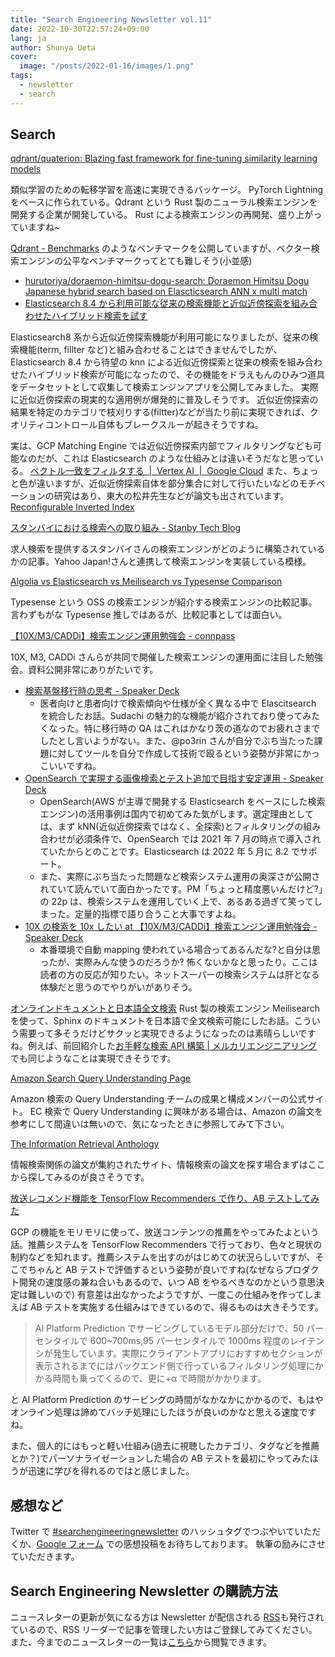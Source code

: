 ```yaml
---
title: "Search Engineering Newsletter vol.11"
date: 2022-10-30T22:57:24+09:00
lang: ja
author: Shunya Ueta
cover:
  image: "/posts/2022-01-16/images/1.png"
tags:
  - newsletter
  - search
---
```


## Search

[qdrant/quaterion: Blazing fast framework for fine\-tuning similarity learning models](https://github.com/qdrant/quaterion)

類似学習のための転移学習を高速に実現できるバッケージ。 PyTorch Lightning をベースに作られている。Qdrant という Rust 製のニューラル検索エンジンを開発する企業が開発している。
Rust による検索エンジンの再開発、盛り上がっていますね~

[Qdrant \- Benchmarks](https://qdrant.tech/benchmarks/) のようなベンチマークを公開していますが、ベクター検索エンジンの公平なベンチマークってとても難しそう(小並感)

- [hurutoriya/doraemon\-himitsu\-dogu\-search: Doraemon Himitsu Dogu Japanese hybrid search based on Elascticsearch ANN x multi match](https://github.com/hurutoriya/doraemon-himitsu-dogu-search)
- [Elasticsearch 8\.4 から利用可能な従来の検索機能と近似近傍探索を組み合わせたハイブリッド検索を試す ](https://shunyaueta.com/posts/2022-10-29-2337/)

Elasticsearch8 系から近似近傍探索機能が利用可能になりましたが、従来の検索機能(term, fillter など)と組み合わせることはできませんでしたが、Elasticsearch 8.4 から待望の knn による近似近傍探索と従来の検索を組み合わせたハイブリッド検索が可能になったので、その機能をドラえもんのひみつ道具をデータセットとして収集して検索エンジンアプリを公開してみました。
実際に近似近傍探索の現実的な適用例が爆発的に普及しそうです。
近似近傍探索の結果を特定のカテゴリで枝刈りする(filtter)などが当たり前に実現できれば、クオリティコントロール自体もブレークスルーが起きそうですね。

実は、GCP Matching Engine では近似近傍探索内部でフィルタリングなども可能なのだが、これは Elasticsearch のような仕組みとは違いそうだなと思っている。
[ベクトル一致をフィルタする  \|  Vertex AI  \|  Google Cloud](https://cloud.google.com/vertex-ai/docs/matching-engine/filtering)
また、ちょっと色が違いますが、近似近傍探索自体を部分集合に対して行いたいなどのモチベーションの研究はあり、東大の松井先生などが論文も出されています。
[Reconfigurable Inverted Index](https://yusukematsui.me/project/rii/index.html)

[スタンバイにおける検索への取り組み \- Stanby Tech Blog](https://techblog.stanby.co.jp/entry/queryhandling)

求人検索を提供するスタンバイさんの検索エンジンがどのように構築されているかの記事。Yahoo Japan!さんと連携して検索エンジンを実装している模様。

[Algolia vs Elasticsearch vs Meilisearch vs Typesense Comparison](https://typesense.org/typesense-vs-algolia-vs-elasticsearch-vs-meilisearch/)

Typesense という OSS の検索エンジンが紹介する検索エンジンの比較記事。
言わずもがな Typesense 推しではあるが、比較記事としては面白い。

[【10X/M3/CADDi】検索エンジン運用勉強会 \- connpass](https://m3-engineer.connpass.com/event/256388/)

10X, M3, CADDi さんらが共同で開催した検索エンジンの運用面に注目した勉強会。資料公開非常にありがたいです。

- [検索基盤移行時の思考 \- Speaker Deck](https://speakerdeck.com/po3rin/jian-suo-ji-pan-yi-xing-shi-falsesi-kao)
  - 医者向けと患者向けで検索傾向や仕様が全く異なる中で Elascitsearch を統合したお話。Sudachi の魅力的な機能が紹介されており使ってみたくなった。特に移行時の QA はこれはかなり茨の道なのでお疲れさまでしたとし言いようがない。また、@po3rin さんが自分でぶち当たった課題に対してツールを自分で作成して技術で殴るという姿勢が非常にかっこいいですね。
- [OpenSearch で実現する画像検索とテスト追加で目指す安定運用 \- Speaker Deck](https://speakerdeck.com/caddi_eng/opensearchdeshi-xian-suruhua-xiang-jian-suo-totesutozhui-jia-demu-zhi-suan-ding-yun-yong)
  - OpenSearch(AWS が主導で開発する Elasticsearch をベースにした検索エンジン)の活用事例は国内で初めてみた気がします。選定理由としては、まず kNN(近似近傍探索ではなく、全探索)とフィルタリングの組み合わせが必須条件で、OpenSearch では 2021 年 7 月の時点で導入されていたからとのことです。Elasticsearch は 2022 年 5 月に 8.2 でサポート。
  - また、実際にぶち当たった問題など検索システム運用の奥深さが公開されていて読んでいて面白かったです。PM「ちょっと精度悪いんだけど?」の 22p は、検索システムを運用していく上で、あるある過ぎて笑ってしまった。定量的指標で語り合うこと大事ですよね。
- [10X の検索を 10x したい at 【10X/M3/CADDi】検索エンジン運用勉強会 \- Speaker Deck](https://speakerdeck.com/metalunk/10xfalsejian-suo-wo10xsitai)
  - 本番環境で自動 mapping 使われている場合ってあるんだな?と自分は思ったが、実際みんな使うのだろうか? 怖くないかなと思ったり。ここは読者の方の反応が知りたい。ネットスーパーの検索システムは肝となる体験だと思うのでやりがいがありそう。

[オンラインドキュメントと日本語全文検索](https://voluntas.medium.com/%E3%82%AA%E3%83%B3%E3%83%A9%E3%82%A4%E3%83%B3%E3%83%89%E3%82%AD%E3%83%A5%E3%83%A1%E3%83%B3%E3%83%88%E3%81%A8%E6%97%A5%E6%9C%AC%E8%AA%9E%E5%85%A8%E6%96%87%E6%A4%9C%E7%B4%A2-30cc38d7b1c3)
Rust 製の検索エンジン Meilisearch を使って、Sphinx のドキュメントを日本語で全文検索可能にしたお話。こういう需要って多そうだけどサクッと実現できるようになったのは素晴らしいですね。例えば、前回紹介した[お手軽な検索 API 構築 | メルカリエンジニアリング](https://engineering.mercari.com/blog/entry/20210906-46976c788c/)でも同じようなことは実現できそうです。

[Amazon Search Query Understanding Page](https://amazonsearchqu.github.io/)

Amazon 検索の Query Understanding チームの成果と構成メンバーの公式サイト。
EC 検索で Query Understanding に興味がある場合は、Amazon の論文を参考にして間違いは無いので、気になったときに参照してみて下さい。

[The Information Retrieval Anthology](https://ir.webis.de/anthology/)

情報検索関係の論文が集約されたサイト、情報検索の論文を探す場合まずはここから探してみるのが良さそうです。

[放送レコメンド機能を TensorFlow Recommenders で作り、AB テストしてみた](https://zenn.dev/canonrock/articles/standfm_user_to_episode)

GCP の機能をモリモリに使って、放送コンテンツの推薦をやってみたよという話。推薦システムを TensorFlow Recommenders で行っており、色々と現状の制約などを知れます。推薦システムを出すのがはじめての状況らしいですが、そこでちゃんと AB テストで評価するという姿勢が良いですね(なぜならプロダクト開発の速度感の兼ね合いもあるので、いつ AB をやるべきなのかという意思決定は難しいので)
有意差は出なかったようですが、一度この仕組みを作ってしまえば AB テストを実施する仕組みはできているので、得るものは大きそうです。

> AI Platform Prediction でサービングしているモデル部分だけで、50 パーセンタイルで 600~700ms,95 パーセンタイルで 1000ms 程度のレイテンシが発生しています。実際にクライアントアプリにおすすめセクションが表示されるまでにはバックエンド側で行っているフィルタリング処理にかかる時間も乗ってくるので、更に+α で時間がかかります。

と AI Platform Prediction のサービングの時間がなかなかにかかるので、もはやオンライン処理は諦めてバッチ処理にしたほうが良いのかなと思える速度ですね。

また、個人的にはもっと軽い仕組み(過去に視聴したカテゴリ、タグなどを推薦とか？)でパーソナライゼーションした場合の AB テストを最初にやってみたほうが迅速に学びを得れるのではと感じました。

## 感想など

Twitter で [#searchengineeringnewsletter](https://twitter.com/hashtag/searchengineeringnewsletter?f=live) のハッシュタグでつぶやいていただくか、[Google フォーム](https://forms.gle/xFgMwRJbeqJxNtfe9) での感想投稿をお待ちしております。
執筆の励みにさせていただきます。

## Search Engineering Newsletter の購読方法

ニュースレターの更新が気になる方は Newsletter が配信される [RSS](https://shunyaueta.com/tags/newsletter/index.xml)も発行されているので、RSS リーダーで記事を管理したい方はご登録してみてください。
また、今までのニュースレターの一覧は[こちら](https://shunyaueta.com/tags/newsletter/)から閲覧できます。
